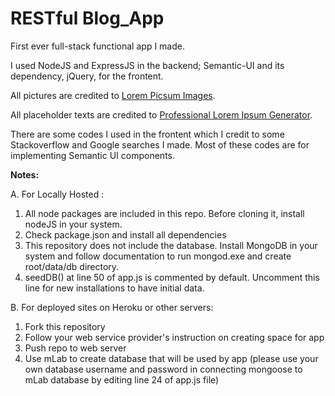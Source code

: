 <h1>RESTful Blog_App</h1>

<p>First ever full-stack functional app I made.</p>
<p>I used NodeJS and ExpressJS in the backend; Semantic-UI and its dependency, jQuery, for the frontent.</p>
<p>All pictures are credited to <a href="https://picsum.photos">Lorem Picsum Images</a>.</p>
<p>All placeholder texts are credited to <a href="http://generator.lorem-ipsum.info/">Professional Lorem Ipsum Generator</a>.</p>

<p>There are some codes I used in the frontent which I credit to some Stackoverflow and Google searches I made. Most of these codes are for implementing Semantic UI components.</p>

<p><strong>Notes:</strong></p>
A. For Locally Hosted :
<ol>
	<li>All node packages are included in this repo. Before cloning it, install nodeJS in your system.</li>
	<li>Check package.json and install all dependencies</li>
	<li>This repository does not include the database. Install MongoDB in your system and follow documentation to run mongod.exe and create root/data/db directory.</li>
	<li>seedDB() at line 50 of app.js is commented by default. Uncomment this line for new installations to have initial data.</li>
</ol>
B. For deployed sites on Heroku or other servers:
<ol>
	<li>Fork this repository</li>
	<li>Follow your web service provider's instruction on creating space for app</li>
	<li>Push repo to web server</li>
	<li>Use mLab to create database that will be used by app (please use your own database username and password in connecting mongoose to mLab database by editing line 24 of app.js file)</li>
</ol>